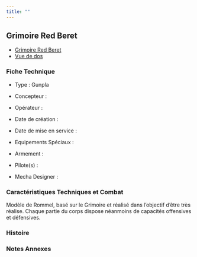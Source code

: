 ```yaml
---
title: ""
---
```



Grimoire Red Beret
------------------





* [Grimoire Red Beret](javascript:change_image_m('images/stories/saga/gundambd/mechas/grimoire-red-beret.png');)
* [Vue de dos](javascript:change_image_m('images/stories/saga/gundambd/mechas/grimoire-red-beret-dos.png');)





### Fiche Technique


- Type : Gunpla
   
- Concepteur : 
   
- Opérateur : 
   
- Date de création : 
   
- Date de mise en service : 
   
- Equipements Spéciaux :




- Armement :




- Pilote(s) : 
 




- Mecha Designer : 



### Caractéristiques Techniques et Combat


Modèle de Rommel, basé sur le Grimoire et réalisé dans l’objectif d’être très réalise. Chaque partie du corps dispose néanmoins de capacités offensives et défensives.


### Histoire


### Notes Annexes


